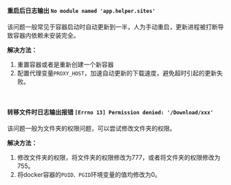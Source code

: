 #### 重启后日志输出 `No module named 'app.helper.sites'`

该问题一般常见于容器启动时自动更新到一半，人为手动重启，更新进程被打断导致容器内依赖未安装完全。

**解决方法：** 
1. 重置容器或者是重新创建一个新容器
2. 配置代理变量`PROXY_HOST`，加速自动更新的下载速度，避免超时引起的更新失败。

<br>

#### 转移文件时日志输出报错 `[Errno 13] Permission denied: '/Download/xxx'` 
该问题一般为文件夹的权限问题，可以尝试修改文件夹的权限。

**解决方法：** 
1. 修改文件夹的权限，将文件夹的权限修改为777，或者将文件夹的权限修改为755。
2. 将docker容器的`PUID、PGID`环境变量的值均修改为0。